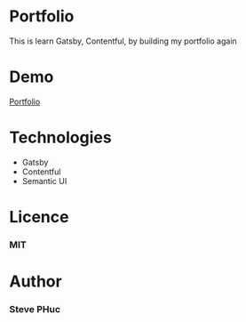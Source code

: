 # Portfolio

This is learn Gatsby, Contentful, by building my portfolio again

# Demo

[Portfolio](https://stevephuc.netlify.com)

# Technologies

-   Gatsby
-   Contentful
-   Semantic UI

# Licence

### MIT

# Author

### Steve PHuc
